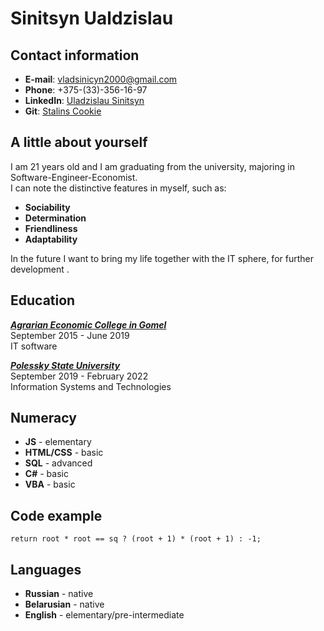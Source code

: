 # Sinitsyn Ualdzislau
## Contact information
* **E-mail**: vladsinicyn2000@gmail.com
* **Phone**: +375-(33)-356-16-97
* **LinkedIn**: [Uladzislau Sinitsyn](https://www.linkedin.com/in/uladzislau-sinitsyn-6bbbb6201/)
* **Git**: [Stalins Cookie](https://github.com/StalinsCookie)
## A little about yourself
I am 21 years old and I am graduating from the university, majoring in Software-Engineer-Economist.\
I can note the distinctive features in myself, such as:
* **Sociability**
* **Determination**
* **Friendliness**
* **Adaptability**

In the future I want to bring my life together with the IT sphere, for further development .
## Education
[**_Agrarian Economic College in Gomel_**](http://ggaek.by)\
September 2015 - June 2019\
IT software

[**_Polessky State University_**](https://www.polessu.by)\
September 2019 - February 2022\
Information Systems and Technologies
## Numeracy
* **JS** - elementary
* **HTML/CSS** - basic
* **SQL** - advanced
* **С#** - basic
* **VBA** - basic

## Code example
```
return root * root == sq ? (root + 1) * (root + 1) : -1;
```

## Languages
* **Russian** - native
* **Belarusian** - native
* **English** - elementary/pre-intermediate
